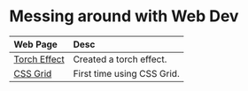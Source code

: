 # Messing around with Web Dev

| Web Page                                 | Desc                       |
| :----------------------------------------| :------------------------- |
| [Torch Effect](webPlayground/torch/torch.htmltorch.html) | Created a torch effect.    |
| [CSS Grid](webPlayground/grid/grid.html) | First time using CSS Grid. |
